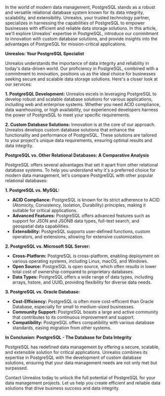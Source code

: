 <!--- 
  title: Elevate Data Integrity with Unrealos: A Comprehensive Guide to PostgreSQL
-->

In the world of modern data management, PostgreSQL stands as a robust and versatile relational database system known for its data integrity, scalability, and extensibility. Unrealos, your trusted technology partner, specializes in harnessing the capabilities of PostgreSQL to empower businesses with efficient and reliable data storage solutions. In this article, we'll explore Unrealos' expertise in PostgreSQL, introduce our commitment to innovation with custom database solutions, and provide insights into the advantages of PostgreSQL for mission-critical applications.

**Unrealos: Your PostgreSQL Specialist**

Unrealos understands the importance of data integrity and reliability in today's data-driven world. Our proficiency in PostgreSQL, combined with a commitment to innovation, positions us as the ideal choice for businesses seeking secure and scalable data storage solutions. Here's a closer look at our services:

**1. PostgreSQL Development:**
Unrealos excels in leveraging PostgreSQL to develop robust and scalable database solutions for various applications, including web and enterprise systems. Whether you need ACID compliance, data warehousing, or high availability, our experienced developers harness the power of PostgreSQL to meet your specific requirements.

**2. Custom Database Solutions:**
Innovation is at the core of our approach. Unrealos develops custom database solutions that enhance the functionality and performance of PostgreSQL. These solutions are tailored to your project's unique data requirements, ensuring optimal results and data integrity.

**PostgreSQL vs. Other Relational Databases: A Comparative Analysis**

PostgreSQL offers several advantages that set it apart from other relational database systems. To help you understand why it's a preferred choice for modern data management, let's compare PostgreSQL with other popular relational databases:

**1. PostgreSQL vs. MySQL:**
   - **ACID Compliance:** PostgreSQL is known for its strict adherence to ACID (Atomicity, Consistency, Isolation, Durability) principles, making it suitable for critical applications.
   - **Advanced Features:** PostgreSQL offers advanced features such as support for JSON and JSONB data types, full-text search, and geospatial data capabilities.
   - **Extensibility:** PostgreSQL supports user-defined functions, custom operators, and extensions, allowing for extensive customization.

**2. PostgreSQL vs. Microsoft SQL Server:**
   - **Cross-Platform:** PostgreSQL is cross-platform, enabling deployment on various operating systems, including Linux, macOS, and Windows.
   - **Open Source:** PostgreSQL is open source, which often results in lower total cost of ownership compared to proprietary databases.
   - **Data Types:** PostgreSQL offers a wide range of data types, including arrays, hstore, and UUID, providing flexibility for diverse data needs.

**3. PostgreSQL vs. Oracle Database:**
   - **Cost-Efficiency:** PostgreSQL is often more cost-efficient than Oracle Database, especially for small to medium-sized businesses.
   - **Community Support:** PostgreSQL boasts a large and active community that contributes to its continuous improvement and support.
   - **Compatibility:** PostgreSQL offers compatibility with various database standards, easing migration from other systems.

**In Conclusion: PostgreSQL - The Database for Data Integrity**

PostgreSQL has redefined data management by offering a secure, scalable, and extensible solution for critical applications. Unrealos combines its expertise in PostgreSQL with the development of custom database solutions, ensuring that your data management needs are not only met but surpassed.

Contact Unrealos today to unlock the full potential of PostgreSQL for your data management projects. Let us help you create efficient and reliable data solutions that drive business success and data integrity.
